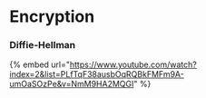 # Encryption

### Diffie-Hellman

{% embed url="https://www.youtube.com/watch?index=2&list=PLfTqF38ausbOqRQBkFMFm9A-umOaSOzPe&v=NmM9HA2MQGI" %}
